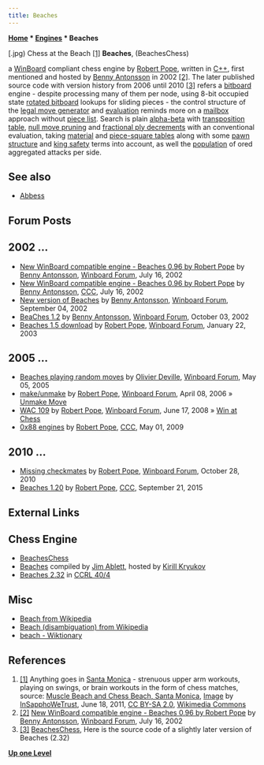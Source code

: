 ```yaml
---
title: Beaches
---
```

**[Home](Home "Home") * [Engines](Engines "Engines") * Beaches**

\[.jpg) Chess at the Beach <a id="cite-note-1" href="#cite-ref-1">[1]</a>
**Beaches**, (BeachesChess)

a [WinBoard](WinBoard "WinBoard") compliant chess engine by [Robert Pope](Robert_Pope "Robert Pope"), written in [C++](Cpp "Cpp"), first mentioned and hosted by [Benny Antonsson](Benny_Antonsson "Benny Antonsson") in 2002 <a id="cite-note-2" href="#cite-ref-2">[2]</a>.
The later published source code with version history from 2006 until 2010 <a id="cite-note-3" href="#cite-ref-3">[3]</a> refers a [bitboard](Bitboards "Bitboards") engine - despite processing many of them per node, using 8-bit occupied state [rotated bitboard](Rotated_Bitboards "Rotated Bitboards") lookups for sliding pieces - the control structure of the [legal move generator](Move_Generation#Legal "Move Generation") and [evaluation](Evaluation "Evaluation") reminds more on a [mailbox](Mailbox "Mailbox") approach without [piece list](Piece-Lists "Piece-Lists").
Search is plain [alpha-beta](Alpha-Beta "Alpha-Beta") with [transposition table](Transposition_Table "Transposition Table"), [null move pruning](Null_Move_Pruning "Null Move Pruning") and [fractional ply decrements](Depth#FractionalPlies "Depth") with an conventional evaluation, taking [material](Material "Material") and [piece-square tables](Piece-Square_Tables "Piece-Square Tables") along with some [pawn structure](Pawn_Structure "Pawn Structure") and [king safety](King_Safety "King Safety") terms into account, as well the [population](Population_Count "Population Count") of ored aggregated attacks per side.

## See also

- [Abbess](Abbess "Abbess")

## Forum Posts

## 2002 ...

- [New WinBoard compatible engine - Beaches 0.96 by Robert Pope](http://www.open-aurec.com/wbforum/viewtopic.php?f=18&t=38196) by [Benny Antonsson](Benny_Antonsson "Benny Antonsson"), [Winboard Forum](Computer_Chess_Forums "Computer Chess Forums"), July 16, 2002
- [New WinBoard compatible engine - Beaches 0.96 by Robert Pope](https://www.stmintz.com/ccc/index.php?id=240784) by [Benny Antonsson](Benny_Antonsson "Benny Antonsson"), [CCC](CCC "CCC"), July 16, 2002
- [New version of Beaches](http://www.open-aurec.com/wbforum/viewtopic.php?f=18&t=38849) by [Benny Antonsson](Benny_Antonsson "Benny Antonsson"), [Winboard Forum](Computer_Chess_Forums "Computer Chess Forums"), September 04, 2002
- [BeaChes 1.2](http://www.open-aurec.com/wbforum/viewtopic.php?f=18&t=39377) by [Benny Antonsson](Benny_Antonsson "Benny Antonsson"), [Winboard Forum](Computer_Chess_Forums "Computer Chess Forums"), October 03, 2002
- [Beaches 1.5 download](http://www.open-aurec.com/wbforum/viewtopic.php?f=18&t=40890) by [Robert Pope](Robert_Pope "Robert Pope"), [Winboard Forum](Computer_Chess_Forums "Computer Chess Forums"), January 22, 2003

## 2005 ...

- [Beaches playing random moves](http://www.open-aurec.com/wbforum/viewtopic.php?f=2&t=2476) by [Olivier Deville](Olivier_Deville "Olivier Deville"), [Winboard Forum](Computer_Chess_Forums "Computer Chess Forums"), May 05, 2005
- [make/unmake](http://www.open-aurec.com/wbforum/viewtopic.php?f=4&t=4641) by [Robert Pope](Robert_Pope "Robert Pope"), [Winboard Forum](Computer_Chess_Forums "Computer Chess Forums"), April 08, 2006 » [Unmake Move](Unmake_Move "Unmake Move")
- [WAC 109](http://www.open-aurec.com/wbforum/viewtopic.php?f=4&t=49273) by [Robert Pope](Robert_Pope "Robert Pope"), [Winboard Forum](Computer_Chess_Forums "Computer Chess Forums"), June 17, 2008 » [Win at Chess](Win_at_Chess "Win at Chess")
- [0x88 engines](http://www.talkchess.com/forum/viewtopic.php?t=27680) by [Robert Pope](Robert_Pope "Robert Pope"), [CCC](CCC "CCC"), May 01, 2009

## 2010 ...

- [Missing checkmates](http://www.open-aurec.com/wbforum/viewtopic.php?f=4&t=51278) by [Robert Pope](Robert_Pope "Robert Pope"), [Winboard Forum](Computer_Chess_Forums "Computer Chess Forums"), October 28, 2010
- [Beaches 1.20](http://www.talkchess.com/forum/viewtopic.php?t=57713) by [Robert Pope](Robert_Pope "Robert Pope"), [CCC](CCC "CCC"), September 21, 2015

## External Links

## Chess Engine

- [BeachesChess](https://sites.google.com/site/beacheschess/)
- [Beaches](http://kirr.homeunix.org/chess/engines/Jim%20Ablett/BEACHES/) compiled by [Jim Ablett](Jim_Ablett "Jim Ablett"), hosted by [Kirill Kryukov](Kirill_Kryukov "Kirill Kryukov")
- [Beaches 2.32](http://www.computerchess.org.uk/ccrl/404/cgi/engine_details.cgi?print=Details&eng=Beaches%202.32) in [CCRL 40/4](CCRL "CCRL")

## Misc

- [Beach from Wikipedia](https://en.wikipedia.org/wiki/Beach)
- [Beach (disambiguation) from Wikipedia](<https://en.wikipedia.org/wiki/Beach_(disambiguation)>)
- [beach - Wiktionary](https://en.wiktionary.org/wiki/beach)

## References

1. <a id="cite-ref-1" href="#cite-note-1">[1]</a> Anything goes in [Santa Monica](https://en.wikipedia.org/wiki/Santa_Monica,_California) - strenuous upper arm workouts, playing on swings, or brain workouts in the form of chess matches, source: [Muscle Beach and Chess Beach, Santa Monica](https://www.flickr.com/photos/skinnylawyer/5847210301/), [Image](<https://commons.wikimedia.org/wiki/File:Muscle_Beach_and_Chess_Beach,_Santa_Monica_(5847210301).jpg>) by [InSapphoWeTrust](https://www.flickr.com/people/56619626@N05?rb=1), June 18, 2011, [CC BY-SA 2.0](https://creativecommons.org/licenses/by-sa/2.0/deed.en), [Wikimedia Commons](https://en.wikipedia.org/wiki/Wikimedia_Commons)
1. <a id="cite-ref-2" href="#cite-note-2">[2]</a> [New WinBoard compatible engine - Beaches 0.96 by Robert Pope](http://www.open-aurec.com/wbforum/viewtopic.php?f=18&t=38196) by [Benny Antonsson](Benny_Antonsson "Benny Antonsson"), [Winboard Forum](Computer_Chess_Forums "Computer Chess Forums"), July 16, 2002
1. <a id="cite-ref-3" href="#cite-note-3">[3]</a> [BeachesChess](https://sites.google.com/site/beacheschess/), Here is the source code of a slightly later version of Beaches (2.32)

**[Up one Level](Engines "Engines")**

